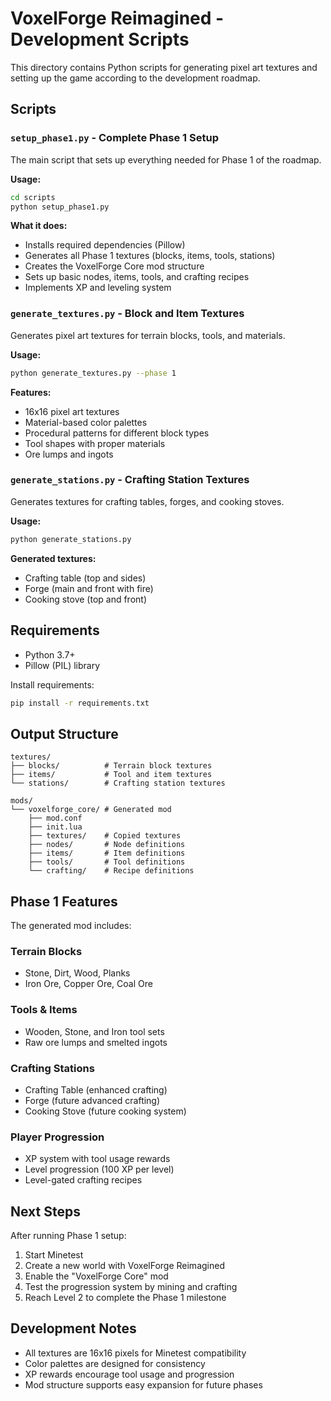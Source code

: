 # VoxelForge Reimagined - Development Scripts

This directory contains Python scripts for generating pixel art textures and setting up the game according to the development roadmap.

## Scripts

### `setup_phase1.py` - Complete Phase 1 Setup
The main script that sets up everything needed for Phase 1 of the roadmap.

**Usage:**
```bash
cd scripts
python setup_phase1.py
```

**What it does:**
- Installs required dependencies (Pillow)
- Generates all Phase 1 textures (blocks, items, tools, stations)
- Creates the VoxelForge Core mod structure
- Sets up basic nodes, items, tools, and crafting recipes
- Implements XP and leveling system

### `generate_textures.py` - Block and Item Textures
Generates pixel art textures for terrain blocks, tools, and materials.

**Usage:**
```bash
python generate_textures.py --phase 1
```

**Features:**
- 16x16 pixel art textures
- Material-based color palettes
- Procedural patterns for different block types
- Tool shapes with proper materials
- Ore lumps and ingots

### `generate_stations.py` - Crafting Station Textures
Generates textures for crafting tables, forges, and cooking stoves.

**Usage:**
```bash
python generate_stations.py
```

**Generated textures:**
- Crafting table (top and sides)
- Forge (main and front with fire)
- Cooking stove (top and front)

## Requirements

- Python 3.7+
- Pillow (PIL) library

Install requirements:
```bash
pip install -r requirements.txt
```

## Output Structure

```
textures/
├── blocks/          # Terrain block textures
├── items/           # Tool and item textures
└── stations/        # Crafting station textures

mods/
└── voxelforge_core/ # Generated mod
    ├── mod.conf
    ├── init.lua
    ├── textures/    # Copied textures
    ├── nodes/       # Node definitions
    ├── items/       # Item definitions
    ├── tools/       # Tool definitions
    └── crafting/    # Recipe definitions
```

## Phase 1 Features

The generated mod includes:

### Terrain Blocks
- Stone, Dirt, Wood, Planks
- Iron Ore, Copper Ore, Coal Ore

### Tools & Items
- Wooden, Stone, and Iron tool sets
- Raw ore lumps and smelted ingots

### Crafting Stations
- Crafting Table (enhanced crafting)
- Forge (future advanced crafting)
- Cooking Stove (future cooking system)

### Player Progression
- XP system with tool usage rewards
- Level progression (100 XP per level)
- Level-gated crafting recipes

## Next Steps

After running Phase 1 setup:

1. Start Minetest
2. Create a new world with VoxelForge Reimagined
3. Enable the "VoxelForge Core" mod
4. Test the progression system by mining and crafting
5. Reach Level 2 to complete the Phase 1 milestone

## Development Notes

- All textures are 16x16 pixels for Minetest compatibility
- Color palettes are designed for consistency
- XP rewards encourage tool usage and progression
- Mod structure supports easy expansion for future phases